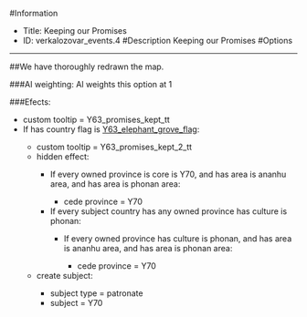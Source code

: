 #Information
 - Title: Keeping our Promises
 - ID: verkalozovar_events.4
#Description
Keeping our Promises
#Options

___
##We have thoroughly redrawn the map.

###AI weighting:
AI weights this option at 1


###Efects:<ul><li>custom tooltip = Y63_promises_kept_tt</li><li>If has country flag is [Y63_elephant_grove_flag](../flags/y63_elephant_grove_flag.md):</li><ul><li>custom tooltip = Y63_promises_kept_2_tt</li><li>hidden effect:</li><ul><li>If every owned province is core is Y70, and has area is ananhu area, and has area is phonan area:</li><ul><li>cede province = Y70</li></ul><li>If every subject country has any owned province has culture is phonan:</li><ul><li>If every owned province has culture is phonan, and has area is ananhu area, and has area is phonan area:</li><ul><li>cede province = Y70</li></ul></ul></ul><li>create subject:</li><ul><li>subject type = patronate</li><li>subject = Y70</li></ul></ul></ul>
